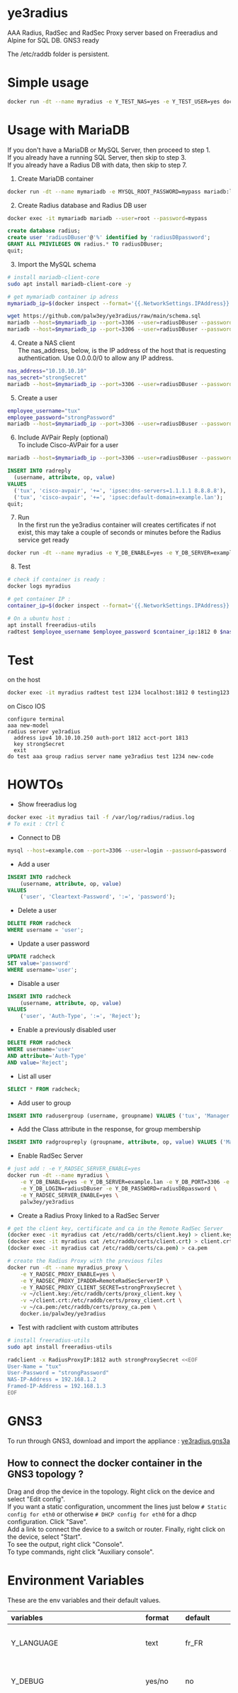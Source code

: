 # ye3radius

AAA Radius, RadSec and RadSec Proxy server based on Freeradius and Alpine for SQL DB. GNS3 ready

The /etc/raddb folder is persistent.

# Simple usage

```bash
docker run -dt --name myradius -e Y_TEST_NAS=yes -e Y_TEST_USER=yes docker.io/palw3ey/ye3radius
```

# Usage with MariaDB 

If you don't have a MariaDB or MySQL Server, then proceed to step 1.  
If you already have a running SQL Server, then skip to step 3.  
If you already have a Radius DB with data, then skip to step 7.  

1. Create MariaDB container
```bash
docker run -dt --name mymariadb -e MYSQL_ROOT_PASSWORD=mypass mariadb:latest
```

2. Create Radius database and Radius DB user
```bash
docker exec -it mymariadb mariadb --user=root --password=mypass
```
```sql
create database radius;
create user 'radiusDBuser'@'%' identified by 'radiusDBpassword';
GRANT ALL PRIVILEGES ON radius.* TO radiusDBuser;
quit;
```

3. Import the MySQL schema
```bash
# install mariadb-client-core
sudo apt install mariadb-client-core -y

# get mymariadb container ip adress
mymariadb_ip=$(docker inspect --format='{{.NetworkSettings.IPAddress}}' mymariadb)

wget https://github.com/palw3ey/ye3radius/raw/main/schema.sql
mariadb --host=$mymariadb_ip --port=3306 --user=radiusDBuser --password=radiusDBpassword --database=radius < schema.sql
mariadb --host=$mymariadb_ip --port=3306 --user=radiusDBuser --password=radiusDBpassword --database=radius -e "SHOW TABLES;"
```

4. Create a NAS client  
The nas_address, below, is the IP address of the host that is requesting authentication. Use 0.0.0.0/0 to allow any IP address.
```bash
nas_address="10.10.10.10"
nas_secret="strongSecret"
mariadb --host=$mymariadb_ip --port=3306 --user=radiusDBuser --password=radiusDBpassword --database=radius -e "INSERT INTO  nas (nasname,shortname,type,ports,secret,server,community,description) VALUES ('"$nas_address"', 'nas access sql', 'other',NULL ,'"$nas_secret"',NULL ,NULL ,'RADIUS Client');"
```

5. Create a user
```bash
employee_username="tux"
employee_password="strongPassword"
mariadb --host=$mymariadb_ip --port=3306 --user=radiusDBuser --password=radiusDBpassword --database=radius -e "INSERT INTO radcheck (username, attribute, op, value) VALUES ('"$employee_username"', 'Cleartext-Password', ':=', '"$employee_password"');"
```

6. Include AVPair Reply  (optional)  
To include Cisco-AVPair for a user
```bash
mariadb --host=$mymariadb_ip --port=3306 --user=radiusDBuser --password=radiusDBpassword --database=radius
```
```sql
INSERT INTO radreply
  (username, attribute, op, value)
VALUES
  ('tux', 'cisco-avpair', '+=', 'ipsec:dns-servers=1.1.1.1 8.8.8.8'),
  ('tux', 'cisco-avpair', '+=', 'ipsec:default-domain=example.lan');
quit;
```

7. Run  
In the first run the ye3radius container will creates certificates if not exist, this may take a couple of seconds or minutes before the Radius service get ready
```bash
docker run -dt --name myradius -e Y_DB_ENABLE=yes -e Y_DB_SERVER=example.lan -e Y_DB_PORT=3306 -e Y_DB_LOGIN=radiusDBuser -e Y_DB_PASSWORD=radiusDBpassword -e Y_DB_TLS_REQUIRED=no palw3ey/ye3radius
```

8. Test
```bash
# check if container is ready :
docker logs myradius

# get container IP :
container_ip=$(docker inspect --format='{{.NetworkSettings.IPAddress}}' myradius)

# On a ubuntu host :
apt install freeradius-utils
radtest $employee_username $employee_password $container_ip:1812 0 $nas_secret -x
```

# Test

on the host
```bash
docker exec -it myradius radtest test 1234 localhost:1812 0 testing123 -x
```

on Cisco IOS
```
configure terminal
aaa new-model
radius server ye3radius
  address ipv4 10.10.10.250 auth-port 1812 acct-port 1813
  key strongSecret
  exit
do test aaa group radius server name ye3radius test 1234 new-code
```

# HOWTOs
- Show freeradius log
```bash
docker exec -it myradius tail -f /var/log/radius/radius.log
# To exit : Ctrl C
```

- Connect to DB
```bash
mysql --host=example.com --port=3306 --user=login --password=password --database=radius
```

- Add a user
```sql
INSERT INTO radcheck
	(username, attribute, op, value)
VALUES
	('user', 'Cleartext-Password', ':=', 'password');
```

- Delete a user
```sql
DELETE FROM radcheck
WHERE username = 'user';
```

- Update a user password
```sql
UPDATE radcheck
SET value='password'
WHERE username='user';
```

- Disable a user
```sql
INSERT INTO radcheck
	(username, attribute, op, value)
VALUES
	('user', 'Auth-Type', ':=', 'Reject');
```

- Enable a previously disabled user
```sql
DELETE FROM radcheck
WHERE username='user'
AND attribute='Auth-Type'
AND value='Reject';
```

- List all user
```sql
SELECT * FROM radcheck;
```

- Add user to group
```sql
INSERT INTO radusergroup (username, groupname) VALUES ('tux', 'Manager');
```

- Add the Class attribute in the response, for group membership
```sql
INSERT INTO radgroupreply (groupname, attribute, op, value) VALUES ('Manager', 'Class', ':=', 'Manager');
```

- Enable RadSec Server
```bash
# just add : -e Y_RADSEC_SERVER_ENABLE=yes
docker run -dt --name myradius \
	-e Y_DB_ENABLE=yes -e Y_DB_SERVER=example.lan -e Y_DB_PORT=3306 -e Y_DB_TLS_REQUIRED=no \
	-e Y_DB_LOGIN=radiusDBuser -e Y_DB_PASSWORD=radiusDBpassword \
	-e Y_RADSEC_SERVER_ENABLE=yes \
	palw3ey/ye3radius
```

- Create a Radius Proxy linked to a RadSec Server
```bash
# get the client key, certificate and ca in the Remote RadSec Server
(docker exec -it myradius cat /etc/raddb/certs/client.key) > client.key
(docker exec -it myradius cat /etc/raddb/certs/client.crt) > client.crt
(docker exec -it myradius cat /etc/raddb/certs/ca.pem) > ca.pem

# create the Radius Proxy with the previous files
docker run -dt --name myradius_proxy \
	-e Y_RADSEC_PROXY_ENABLE=yes \
	-e Y_RADSEC_PROXY_IPADDR=RemoteRadSecServerIP \
	-e Y_RADSEC_PROXY_CLIENT_SECRET=strongProxySecret \
	-v ~/client.key:/etc/raddb/certs/proxy_client.key \
	-v ~/client.crt:/etc/raddb/certs/proxy_client.crt \
	-v ~/ca.pem:/etc/raddb/certs/proxy_ca.pem \
	docker.io/palw3ey/ye3radius 
```

- Test with radclient with custom attributes
```bash
# install freeradius-utils
sudo apt install freeradius-utils

radclient -x RadiusProxyIP:1812 auth strongProxySecret <<EOF
User-Name = "tux"
User-Password = "strongPassword"
NAS-IP-Address = 192.168.1.2
Framed-IP-Address = 192.168.1.3
EOF
```

# GNS3

To run through GNS3, download and import the appliance : [ye3radius.gns3a](https://raw.githubusercontent.com/palw3ey/ye3radius/master/ye3radius.gns3a)

## How to connect the docker container in the GNS3 topology ?
Drag and drop the device in the topology. Right click on the device and select "Edit config".  
If you want a static configuration, uncomment the lines just below `# Static config for eth0` or otherwise `# DHCP config for eth0` for a dhcp configuration. Click "Save".  
Add a link to connect the device to a switch or router. Finally, right click on the device, select "Start".  
To see the output, right click "Console".  
To type commands, right click "Auxiliary console".  

# Environment Variables

These are the env variables and their default values.  

| variables | format | default | description |
| :- |:- |:- |:- |
|Y_LANGUAGE | text | fr_FR | Language. The list is in the folder /i18n/ |
|Y_DEBUG | yes/no | no | yes, Run freeradius with debug (-X) option |
|Y_IGNORE_CONFIG | yes/no | no | yes, To not apply file changes in the /etc/raddb/ folder. A good option if you use a custom /etc/raddb folder mounted from outside |
|Y_PORT_AUTH | port number | 1812 | Authentication port |
|Y_PORT_ACCT | port number | 1813 | Accounting port |
|Y_CERT_DAYS | integer | 3650 | Certificate expiration date in days |
|Y_CERT_KEEP | yes/no | yes | yes, To avoid recreating the certificates if already exist | 
|TZ | text | Europe/Paris | time zone, IANA format | 
|Y_DATE_FORMAT | text | "%Y-%m-%dT%H:%M:%S%z" | date format (strftime), mainly used for logs | 
|Y_TEST_NAS | yes/no | no | yes, To activate the test NAS |
|Y_TEST_NAS_ADDRESS | ip address | 0.0.0.0/0 | Test NAS address |
|Y_TEST_NAS_SECRET | password | Test10203040 | Test NAS secret |
|Y_TEST_USER | yes/no | no | yes, To activate the test user |
|Y_TEST_USER_USERNAME | name | test | Test user username |
|Y_TEST_USER_PASSWORD | password | 1234 | Test user password |
|Y_DB_ENABLE | yes/no | no | yes, To enable SQL |
|Y_DB_SERVER | address | example.com | SQL server address |
|Y_DB_PORT | port number | 3306 | SQL server port |
|Y_DB_LOGIN | name | login | SQL server login |
|Y_DB_PASSWORD | password | password | SQL server password |
|Y_DB_RADIUS_DB | text | radius | SQL database to use |
|Y_DB_TLS_REQUIRED | yes/no | no | yes, To connect to the SQL server with ssl option |
|Y_DB_READ_CLIENTS | yes/no | yes | yes, To read NAS from SQL nas table |
|Y_DB_AUTHORIZE | yes/no | yes | yes, To allow auth from SQL |
|Y_DB_POSTAUTH | yes/no | yes | yes, To allow SQL postauth |
|Y_DB_ACCOUNTING | yes/no | yes | yes, To allow SQL accounting |
|Y_DB_WAIT | integer | 5 | Number of seconds to wait between each attempt to reach the SQL server when the ye3radius container starts |
|Y_RADSEC_SERVER_ENABLE | yes/no | no | yes, To activate RadSec server |
|Y_RADSEC_SERVER_PORT | port number | 2083 | RadSec server port |
|Y_RADSEC_SERVER_TYPE | text | auth+acct | Allowed request on the port |
|Y_RADSEC_SERVER_CA | path | '${cadir}/ca.pem' | Path to the ca certificate file |
|Y_RADSEC_SERVER_KEY | path | '${certdir}/server.key' | Path to the server key file |
|Y_RADSEC_SERVER_KEY_PASSWORD | password | whatever | server key file password |
|Y_RADSEC_SERVER_CERT | path | '${certdir}/server.pem' | Path to the server certificate file |
|Y_RADSEC_SERVER_CLIENT_IPADDR | ip address | 0.0.0.0/0 | Allowed client address |
|Y_RADSEC_SERVER_REQUIRE_CERT | yes/no | no | yes, To require a client certificate |
|Y_RADSEC_PROXY_ENABLE | yes/no | no | yes, To activate Radius Proxy |
|Y_RADSEC_PROXY_CLIENT_IPADDR | ip address | 0.0.0.0/0 | Allowed client address |
|Y_RADSEC_PROXY_CLIENT_SECRET | password | Test50607080 | NAS secret |
|Y_RADSEC_PROXY_IPADDR | ip address | 127.0.0.1 | RadSec server IP address |
|Y_RADSEC_PROXY_PORT | port number | 2083 | RadSec server port |
|Y_RADSEC_PROXY_TYPE | text | auth+acct | Allowed request on the port |
|Y_RADSEC_PROXY_CA | path | '${cadir}/proxy_ca.pem' | Path to the ca certificate file |
|Y_RADSEC_PROXY_KEY | path | '${certdir}/proxy_client.key' | Path to the client key file |
|Y_RADSEC_PROXY_KEY_PASSWORD | password | whatever | client key file password |
|Y_RADSEC_PROXY_CERT | path | '${certdir}/proxy_client.crt' | Path to the client certificate file |

# Compatibility

The docker image was compiled to work on these CPU architectures :

- linux/386
- linux/amd64
- linux/arm/v6
- linux/arm/v7
- linux/arm64
- linux/ppc64le
- linux/s390x

Work on most computers including Raspberry Pi

# Build

To customize and create your own images.

```bash
git clone https://github.com/palw3ey/ye3radius.git
cd ye3radius
# Make all your modifications, then :
docker build --no-cache --network=host -t ye3radius .
docker run -dt --name my_customized_radius ye3radius
```

# Documentation

[radiusd man page](https://freeradius.org/radiusd/man/)

# Version

| name | version |
| :- |:- |
|ye3radius | 2.0.0 |
|radiusd | 3.0.27 |
|alpine | 3.21.2 |

# Changelog

## [2.0.0] - 2025-02-02
### Added
- Ease of configuration fo RadSec and Radius Proxy 
- new package : tini tzdata ca-certificates curl
- include new source file in the repo : queries.conf and sqlcounter
- ability to change timezone and date format via environment variables
### Changed 
- use tini for entrypoint
- rename bypass_docker_env.sh.dis to bypass_container_env.sh 
## [1.0.0] - 2023-12-01
### Added
- première : first release

# ToDo

Feel free to contribute or share your ideas for new features, you can contact me here on github or by email. I speak French, you can write to me in other languages ​​I will find ways to translate.

# License

MIT  
author: palw3ey  
maintainer: palw3ey  
email: palw3ey@gmail.com  
website: https://github.com/palw3ey/ye3radius  
docker hub: https://hub.docker.com/r/palw3ey/ye3radius
